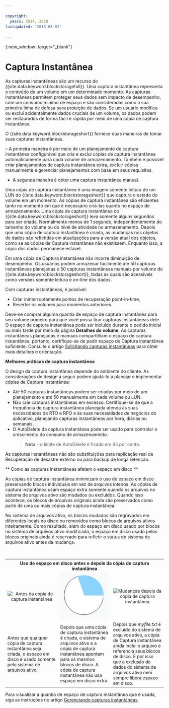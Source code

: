 ```yaml
---

copyright:
  years: 2014, 2018
lastupdated: "2018-08-01"

---
```

{:new_window: target="_blank"}

# Captura Instantânea

As capturas instantâneas são um recurso do {{site.data.keyword.blockstoragefull}}. Uma captura instantânea representa o conteúdo de um volume em um determinado momento. As capturas instantâneas permitem proteger seus dados sem impacto de desempenho, com um consumo mínimo de espaço e são consideradas como a sua primeira linha de defesa para proteção de dados. Se um usuário modifica ou exclui acidentalmente dados cruciais de um volume, os dados podem ser restaurados de forma fácil e rápida por meio de uma cópia de captura instantânea.

O {{site.data.keyword.blockstorageshort}} fornece duas maneiras de tomar suas capturas instantâneas.

– A primeira maneira é por meio de um planejamento de captura instantânea configurável que cria e exclui cópias de captura instantânea automaticamente para cada volume de armazenamento. Também é possível criar planejamentos de captura instantânea extra, excluir cópias manualmente e gerenciar planejamentos com base em seus requisitos. 
- A segunda maneira é obter uma captura instantânea manual.

Uma cópia de captura instantânea é uma imagem somente leitura de um LUN do {{site.data.keyword.blockstorageshort}} que captura o estado do volume em um momento. As cópias de captura instantânea são eficientes tanto no momento em que é necessário criá-las quanto no espaço de armazenamento. Uma cópia de captura instantânea do {{site.data.keyword.blockstorageshort}} leva somente alguns segundos para ser criada. Normalmente menos de 1 segundo, independentemente do tamanho do volume ou do nível de atividade no armazenamento. Depois que uma cópia de captura instantânea é criada, as mudanças nos objetos de dados são refletidas em atualizações para a versão atual dos objetos, como se as cópias de Captura instantânea não existissem. Enquanto isso, a cópia dos dados permanece estável. 

Em uma cópia de Captura instantânea não incorre diminuição de desempenho. Os usuários podem armazenar facilmente até 50 capturas instantâneas planejadas e 50 capturas instantâneas manuais por volume do {{site.data.keyword.blockstorageshort}}, todas as quais são acessíveis como versões somente leitura e on-line dos dados.

Com capturas instantâneas, é possível: 

- Criar ininterruptamente pontos de recuperação point-in-time,
- Reverter os volumes para momentos anteriores.

Deve-se comprar alguma quantia de espaço de captura instantânea para seu volume primeiro para que você possa tirar capturas instantâneas dele. O espaço de captura instantânea pode ser incluído durante o pedido inicial ou mais tarde por meio da página **Detalhes do volume**. As capturas instantâneas planejadas e manuais compartilham o espaço de captura instantânea, portanto, certifique-se de pedir espaço de Captura instantânea suficiente. Consulte o artigo [Solicitando capturas instantâneas](ordering-snapshots.html) para obter mais detalhes e orientação.

**Melhores práticas de captura instantânea**

O design da captura instantânea depende do ambiente do cliente. As considerações de design a seguir podem ajudá-lo a planejar e implementar cópias de Captura instantânea: 
- Até 50 capturas instantâneas podem ser criadas por meio de um planejamento e até 50 manualmente em cada volume ou LUN. 
- Não crie capturas instantâneas em excesso. Certifique-se de que a frequência de captura instantânea planejada atenda às suas necessidades de RTO e RPO e às suas necessidades de negócios do aplicativo, planejando capturas instantâneas por hora, diárias ou semanais. 
- O AutoDelete da captura instantânea pode ser usado para controlar o crescimento do consumo de armazenamento. <br/>
  >**Nota** - o limite de AutoDelete é fixado em 95 por cento.
    
As capturas instantâneas não são substituições para replicação real de Recuperação de desastre externo ou para backup de longa retenção.
    
** Como as capturas instantâneas afetam o espaço em disco **

As cópias de captura instantânea minimizam o uso de espaço em disco preservando blocos individuais em vez de arquivos inteiros. As cópias de captura instantânea usam espaço extra somente quando os arquivos no sistema de arquivos ativo são mudados ou excluídos. Quando isso acontece, os blocos de arquivos originais ainda são preservados como parte de uma ou mais cópias de captura instantânea.

No sistema de arquivos ativo, os blocos mudados são regravados em diferentes locais no disco ou removidos como blocos de arquivos ativos inteiramente. Como resultado, além do espaço em disco usado por blocos no sistema de arquivos ativo modificado, o espaço em disco usado pelos blocos originais ainda é reservado para refletir o status do sistema de arquivos ativo antes da mudança.

<table>
    <colgroup>
      <col style="width: 33.3%;"/>
      <col style="width: 33.3%;"/>
      <col style="width: 33.3%;"/>
    </colgroup>
      <tr>
        <th colspan="3" style="border: 0.0px;text-align: center;">Uso de espaço em disco antes e depois da cópia de captura instantânea</th>
     </tr><tr>
        <td style="border: 0.0px;text-align: center;"><img src="/images/bfcircle1.png" alt="Antes da cópia de captura instantânea"></td>
        <td style="border: 0.0px;text-align: center;"><img src="/images/bfcircle3.png" alt="Depois da cópia de captura instantânea"></td>
        <td style="border: 0.0px;text-align: center;"><img src="/images/bfcircle2.png" alt="Mudanças depois da cópia de captura instantânea"></td>
     </tr><tr>
        <td style="border: 0.0px;">Antes que qualquer cópia de captura instantânea seja criada, o espaço em disco é usado somente pelo sistema de arquivos ativo.</td>
        <td style="border: 0.0px;">Depois que uma cópia de captura instantânea é criada, o sistema de arquivos ativo e a cópia de captura instantânea apontam para os mesmos blocos de disco. A cópia de captura instantânea não usa espaço em disco extra.</td>
        <td style="border: 0.0px;">Depois que <i>myfile.txt</i> é excluído do sistema de arquivos ativo, a cópia de Captura instantânea ainda inclui o arquivo e referencia seus blocos de disco. É por isso que a exclusão de dados do sistema de arquivos ativo nem sempre libera espaço em disco.</td>
      </tr>
</table>

Para visualizar a quantia de espaço de captura instantânea que é usada, siga as instruções no artigo [Gerenciando capturas instantâneas](working-with-snapshots.html).
